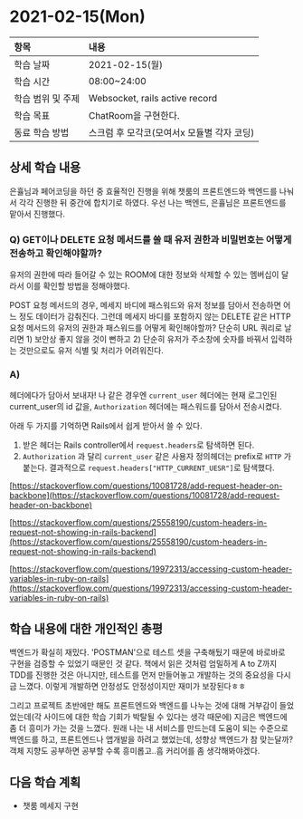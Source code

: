 # 2021-02-15\(Mon\)

| 항목 | 내용 |
| :--- | :--- |
| 학습 날짜 | 2021-02-15\(월\) |
| 학습 시간 | 08:00~24:00 |
| 학습 범위 및 주제 | Websocket, rails active record |
| 학습 목표 | ChatRoom을 구현한다. |
| 동료 학습 방법 | 스크럼 후 모각코\(모여서x 모듈별 각자 코딩\) |

## 상세 학습 내용

은휼님과 페어코딩을 하던 중 효율적인 진행을 위해 챗룸의 프론트엔드와 백엔드를 나눠서 각각 진행한 뒤 중간에 합치기로 하였다. 우선 나는 백엔드, 은휼님은 프론트엔드를 맡아서 진행했다.

### Q\) GET이나 DELETE 요청 메서드를 쓸 때 유저 권한과 비밀번호는 어떻게 전송하고 확인해야할까?

유저의 권한에 따라 들어갈 수 있는 ROOM에 대한 정보와 삭제할 수 있는 멤버십이 달라서 이를 확인할 방법을 정해야했다.

POST 요청 메서드의 경우, 메세지 바디에 패스워드와 유저 정보를 담아서 전송하면 어느 정도 데이터가 감춰진다. 그런데 메세지 바디를 포함하지 않는 DELETE 같은 HTTP 요청 메서드의 유저의 권한과 패스워드를 어떻게 확인해야할까? 단순히 URL 쿼리로 날리면 1\) 보안상 좋지 않을 것이 뻔하고 2\) 단순히 유저가 주소창에 숫자를 바꿔서 입력하는 것만으로도 유저 식별 및 처리가 어려워진다.

### A\)

헤더에다가 담아서 보내자! 나 같은 경우엔 `current_user` 헤더에는 현재 로그인된 current\_user의 id 값을, `Authorization` 헤더에는 패스워드를 담아서 전송시켰다.

아래 두 가지를 기억하면 Rails에서 쉽게 받아서 쓸 수 있다.

1. 받은 헤더는 Rails controller에서 `request.headers`로 탐색하면 된다.
2. `Authorization` 과 달리 `current_user` 같은 사용자 정의헤더는 prefix로 `HTTP` 가 붙는다. 결과적으로 `request.headers["HTTP_CURRENT_UESR"]`로 탐색했다.

[https://stackoverflow.com/questions/10081728/add-request-header-on-backbone](https://stackoverflow.com/questions/10081728/add-request-header-on-backbone)

[https://stackoverflow.com/questions/25558190/custom-headers-in-request-not-showing-in-rails-backend](https://stackoverflow.com/questions/25558190/custom-headers-in-request-not-showing-in-rails-backend)

[https://stackoverflow.com/questions/19972313/accessing-custom-header-variables-in-ruby-on-rails](https://stackoverflow.com/questions/19972313/accessing-custom-header-variables-in-ruby-on-rails)

## 학습 내용에 대한 개인적인 총평

백엔드가 확실히 재밌다. 'POSTMAN'으로 테스트 셋을 구축해뒀기 때문에 바로바로 구현을 검증할 수 있었기 때문인 것 같다. 책에서 읽은 것처럼 엄밀하게 A to Z까지 TDD를 진행한 것은 아니지만, 테스트를 먼저 만들어놓고 개발하는 것의 중요성을 다시금 느꼈다. 이렇게 개발하면 안정성도 안정성이지만 재미가 보장된다ㅎㅎ

그리고 프로젝트 초반에만 해도 프론트엔드와 백엔드를 나누는 것에 대해 거부감이 들었었는데\(각 사이드에 대한 학습 기회가 박탈될 수 있다는 생각 때문에\) 지금은 백엔드에 좀 더 흥미가 가는 것을 느꼈다. 원래 나는 내 서비스를 만드는데 도움이 되는 수준으로 백엔드를 하고, 프론트엔드나 앱개발을 하려고 했었는데, 성향상 백엔드가 참 맞는달까? 객체 지향도 공부하면 공부할 수록 흥미롭고..흠 커리어를 좀 생각해봐야겠다.

## 다음 학습 계획

* 챗룸 메세지 구현

